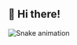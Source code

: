 <h2 align="left">👾 Hi there!</h2>

<img src="https://raw.githubusercontent.com/azdrenymeri/azdrenymeri/output/snake.svg" alt="Snake animation" />

###
